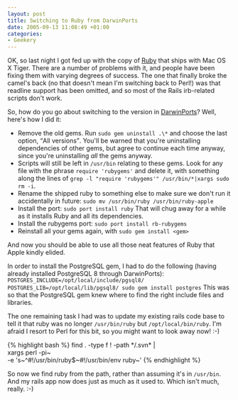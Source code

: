 ```yaml
---
layout: post
title: Switching to Ruby from DarwinPorts
date: 2005-09-13 11:08:49 +01:00
categories:
- Geekery
---
```

OK, so last night I got fed up with the copy of [Ruby](http://www.ruby-lang.org) that ships with Mac OS X Tiger.  There are a number of problems with it,  and people have been fixing them with varying degrees of success.  The one that finally broke the camel's back (no that doesn't mean I'm switching back to Perl!) was that readline support has been omitted, and so most of the Rails irb-related scripts don't work.

So, how do you go about switching to the version in [DarwinPorts](http://darwinports.opendarwin.org/)?  Well, here's how I did it:

<ul>
  <li>Remove the old gems.  Run <code>sudo gem uninstall .\*</code> and choose the last option, <q>All versions</q>.  You'll be warned that you're uninstalling dependencies of other gems, but agree to continue each time anyway, since you're uninstalling <em>all</em> the gems anyway.</li>
  <li>Scripts will still be left in <code>/usr/bin</code> relating to these gems.  Look for any file with the phrase <code>require 'rubygems'</code> and delete it, with something along the lines of <code>grep -l "require 'rubygems'" /usr/bin/*|xargs sudo rm -i</code>.</li>
  <li>Rename the shipped ruby to something else to make sure we don't run it accidentally in future: <code>sudo mv /usr/bin/ruby /usr/bin/ruby-apple</code></li>
  <li>Install the port: <code>sudo port install ruby</code>  That will chug away for a while as it installs Ruby and all its dependencies.</li>
  <li>Install the rubygems port: <code>sudo port install rb-rubygems</code></li>
  <li>Reinstall all your gems again, with <code>sudo gem install &lt;gem&gt;</code></li>
</ul>

And now you should be able to use all those neat features of Ruby that Apple kindly elided.

In order to install the PostgreSQL gem, I had to do the following (having already installed PostgreSQL 8 through DarwinPorts): <code>POSTGRES_INCLUDE=/opt/local/include/pgsql8/ POSTGRES_LIB=/opt/local/lib/pgsql8/ sudo gem install postgres</code>  This was so that the PostgreSQL gem knew where to find the right include files and libraries.

The one remaining task I had was to update my existing rails code base to tell it that ruby was no longer <code>/usr/bin/ruby</code> but <code>/opt/local/bin/ruby</code>.  I'm afraid I resort to Perl for this bit, so you might want to look away now! :-)

{% highlight bash %}
find . -type f ! -path \*/.svn\* | \
  xargs perl -pi~ \
  -e 's~^#!/usr/bin/ruby$~#!/usr/bin/env ruby~'
{% endhighlight %}

So now we find ruby from the path, rather than assuming it's in <code>/usr/bin</code>.  And my rails app now does just as much as it used to.  Which isn't much, really. :-)

